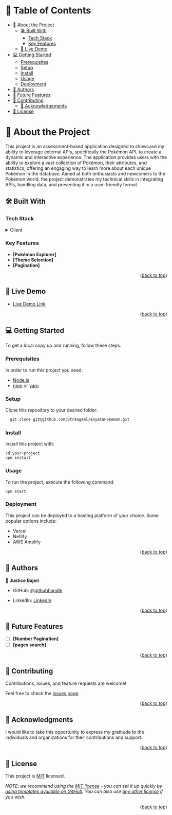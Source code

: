 <!-- TABLE OF CONTENTS -->

# 📗 Table of Contents

- [📖 About the Project](#about-project)
  - [🛠 Built With](#built-with)
    - [Tech Stack](#tech-stack)
    - [Key Features](#key-features)
  - [🚀 Live Demo](#live-demo)
- [💻 Getting Started](#getting-started)
  - [Prerequisites](#prerequisites)
  - [Setup](#setup)
  - [Install](#install)
  - [Usage](#usage)
  - [Deployment](#deployment)
- [👥 Authors](#authors)
- [🔭 Future Features](#future-features)
- [🤝 Contributing](#contributing)
  - [🙏 Acknowledgements](#acknowledgements)
- [📝 License](#license)

<!-- PROJECT DESCRIPTION -->

# 📖 About the Project <a name="about-project"></a>

This project is an assessment-based application designed to showcase my ability to leverage external APIs, specifically the Pokémon API, to create a dynamic and interactive experience. The application provides users with the ability to explore a vast collection of Pokémon, their attributes, and statistics, offering an engaging way to learn more about each unique Pokémon in the database. Aimed at both enthusiasts and newcomers to the Pokémon world, the project demonstrates my technical skills in integrating APIs, handling data, and presenting it in a user-friendly format.

## 🛠 Built With <a name="built-with"></a>

### Tech Stack <a name="tech-stack"></a>

<details>
  <summary>Client</summary>
  <ul>
    <li><a href="https://reactjs.org/">React.js</a></li>
    <li><a href="#">Redux</a></li>
    <li><a href="#">Tailwindcss</a></li>
  </ul>
</details>

<!-- Features -->

### Key Features <a name="key-features"></a>

- **[Pokémon Explorer]**
- **[Theme Selection]**
- **[Pagination]**

<p align="right">(<a href="#readme-top">back to top</a>)</p>

<!-- LIVE DEMO -->

## 🚀 Live Demo <a name="live-demo"></a>

- [Live Demo Link](https://enyata-pokemon-strangeals-projects.vercel.app/)

<p align="right">(<a href="#readme-top">back to top</a>)</p>

<!-- GETTING STARTED -->

## 💻 Getting Started <a name="getting-started"></a>

To get a local copy up and running, follow these steps.

### Prerequisites

In order to run this project you need:

- [Node.js](https://nodejs.org/en/download/)
- [npm](https://www.npmjs.com/get-npm) or [yarn](https://classic.yarnpkg.com/en/docs/install)

### Setup

Clone this repository to your desired folder:

```sh
  git clone git@github.com:Strangeal/enyataPokemon.git
```

### Install

Install this project with:

```
cd your-project
npm install
```

### Usage

To run the project, execute the following command:

```
npm start
```

### Deployment

This project can be deployed to a hosting platform of your choice. Some popular options include:

- Vercel
- Netlify
- AWS Amplify

<p align="right">(<a href="#readme-top">back to top</a>)</p>

<!-- AUTHORS -->

## 👥 Authors <a name="authors"></a>

👤 **Justice Bajeri**

- GitHub: [@githubhandle](https://github.com/Strangeal/)

- LinkedIn: [LinkedIn](https://www.linkedin.com/in/justice-bajeri/)

<p align="right">(<a href="#readme-top">back to top</a>)</p>

<!-- FUTURE FEATURES -->

## 🔭 Future Features <a name="future-features"></a>

- [ ] **[Number Pagination]**
- [ ] **[pages search]**

<p align="right">(<a href="#readme-top">back to top</a>)</p>

<!-- CONTRIBUTING -->

## 🤝 Contributing <a name="contributing"></a>

Contributions, issues, and feature requests are welcome!

Feel free to check the [issues page](../../issues/).

<p align="right">(<a href="#readme-top">back to top</a>)</p>

<!-- ACKNOWLEDGEMENTS -->

## 🙏 Acknowledgments <a name="acknowledgements"></a>

I would like to take this opportunity to express my gratitude to the individuals and organizations for their contributions and support.

<p align="right">(<a href="#readme-top">back to top</a>)</p>

<!-- LICENSE -->

## 📝 License <a name="license"></a>

This project is [MIT](./LICENSE) licensed.

_NOTE: we recommend using the [MIT license](https://choosealicense.com/licenses/mit/) - you can set it up quickly by [using templates available on GitHub](https://docs.github.com/en/communities/setting-up-your-project-for-healthy-contributions/adding-a-license-to-a-repository). You can also use [any other license](https://choosealicense.com/licenses/) if you wish._

<p align="right">(<a href="#readme-top">back to top</a>)</p>
